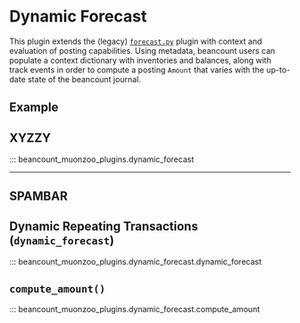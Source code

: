 # Dynamic Forecast

This plugin extends the (legacy)
[`forecast.py`](https://github.com/beancount/beancount/blob/v2/beancount/plugins/forecast.py)
plugin with context and evaluation of posting capabilities. Using metadata,
beancount users can populate a context dictionary with inventories and balances,
along with track events in order to compute a posting `Amount` that varies with
the up-to-date state of the beancount journal.

## Example

## XYZZY 

::: beancount_muonzoo_plugins.dynamic_forecast

-------------------------------------------------------------------------------

## SPAMBAR

## Dynamic Repeating Transactions (`dynamic_forecast`)

::: beancount_muonzoo_plugins.dynamic_forecast.dynamic_forecast


## `compute_amount()`

::: beancount_muonzoo_plugins.dynamic_forecast.compute_amount


